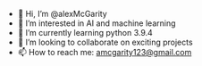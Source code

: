 - 👋 Hi, I’m @alexMcGarity
- 👀 I’m interested in AI and machine learning
- 🌱 I’m currently learning python 3.9.4
- 💞️ I’m looking to collaborate on exciting projects
- 📫 How to reach me: amcgarity123@gmail.com

<!---
alexMcGarity/alexMcGarity is a ✨ special ✨ repository because its `README.md` (this file) appears on your GitHub profile.
You can click the Preview link to take a look at your changes.
--->
